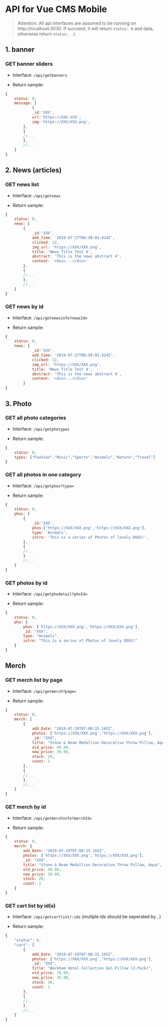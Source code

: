 # API for Vue CMS Mobile

>Attention: All api interfaces are assumed to be running on http://localhost:3030. If succeed, it will return `status: 0` and data, otherwise return `status: -1`

## 1. banner

### GET banner sliders

+ Interface: `/api/getbanners`

+ Return sample:
```javascript
{
    status: 0,
    message: [
    		{
    		_id:'XXX',
            url:'https://XXX.XXX',
            img:'https://XXX/XXX.png',
    	},
        {
        //...
    	},
        //...
    ]
}
```

## 2. News (articles)

### GET news list

+ Interface: `/api/getnews`

+ Return sample:
```javascript
{
    status: 0,
    news: [
        {
            _id:'XXX',
            add_time: '2019-07-27T08:58:03.424Z',
            clicked: 12,
            img_url: 'https://XXX/XXX.png',
            title: 'News Title Test 4',
            abstract: 'This is the news abstract 4',
            content: '<div>...</div>'
        },
        {
        //...
        },
        //...
    ]
}
```

### GET news by id

+ Interface: `/api/getnewsinfo?newsId=`

+ Return sample:
```javascript
{
    status: 0,
    news: {
    		_id:'XXX',
            add_time: '2019-07-27T08:58:03.424Z',
            clicked: 12,
            img_url: 'https://XXX/XXX.png',
            title: 'News Title Test 4',
            abstract: 'This is the news abstract 4',
            content: '<div>...</div>'
        }
}
```

## 3. Photo

### GET all photo categories

+ Interface: `/api/getphotypes`

+ Return sample:
```javascript
{
    status: 0,
    types: ["Fashion","Music","Sports","Animals","Nature","Travel"]
}
```

### GET all photos in one category

+ Interface: `/api/getphos?type=`

+ Return sample:
```javascript
{
    status: 0,
    phos: [
        {
            _id:'XXX',
            phos:['https://XXX/XXX.png','https://XXX/XXX.png'],
            type: 'Animals',
            intro: 'This is a series of Photos of lovely DOGS!',
        },
        {
        //...
        }
        //...
    ]
}
```

### GET photos by id

+ Interface: `/api/getphodetail?phoId=`

+ Return sample:
```javascript
{
    status: 0,
    pho: {
        phos: ['https://XXX/XXX.png','https://XXX/XXX.png'],
        _id: "XXX",
        type: "Animals",
        intro: "This is a series of Photos of lovely DOGS!"
    }
}
```

## Merch

### GET merch list by page

+ Interface: `/api/getmerch?page=`

+ Return sample:
```javascript
{
    status: 0,
    merch: [
        {
            add_Date: "2019-07-29T07:00:15.165Z",
            photos: ['https://XXX/XXX.png','https://XXX/XXX.png'],
            _id: "XXX",
            title: "Stone & Beam Medallion Decorative Throw Pillow, Aqua",
            old_price: 49.99,
            new_price: 39.99,
            stock: 29,
            count: 1
        },
        {
        //...
        },
        //...
    ]
}
```

### GET merch by id

+ Interface: `/api/getmerchinfo?merchId=`

+ Return sample:
```javascript
{
    status: 0,
    merch: {
        add_Date: "2019-07-29T07:00:15.165Z",
        photos: ['https://XXX/XXX.png','https://XXX/XXX.png'],
        _id: "XXX",
        title: "Stone & Beam Medallion Decorative Throw Pillow, Aqua",
        old_price: 49.99,
        new_price: 39.99,
        stock: 29,
        count: 1
    }
}
```

### GET cart list by id(s)

+ Interface: `/api/getcartlist/:ids` (mutiple ids should be seperated by `,`)

+ Return sample:
```javascript
{
    "status": 0,
    "cart": [
        {
            add_Date: "2019-07-29T07:00:15.165Z",
            photos: ['https://XXX/XXX.png','https://XXX/XXX.png'],
            _id: "XXX",
            title: "Beckham Hotel Collection Gel Pillow (2-Pack)",
            old_price: 79.99,
            new_price: 35.99,
            stock: 36,
            count: 1
        },
        {
        //...
        },
        //...
    ]
}
```










